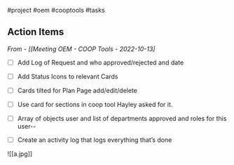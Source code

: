 #project #oem #cooptools #tasks

## Action Items
*From - [[Meeting OEM - COOP Tools - 2022-10-13]* 
- [ ] Add Log of Request and who approved/rejected and date
- [ ] Add Status Icons to relevant Cards 
- [ ] Cards tilted for Plan Page add/edit/delete
- [ ] Use card for sections in coop tool Hayley asked for it.
- [ ] Array of objects user and list of departments approved and roles for this user--
- [ ] Create an activity log that logs everything that’s done


![[a.jpg]]